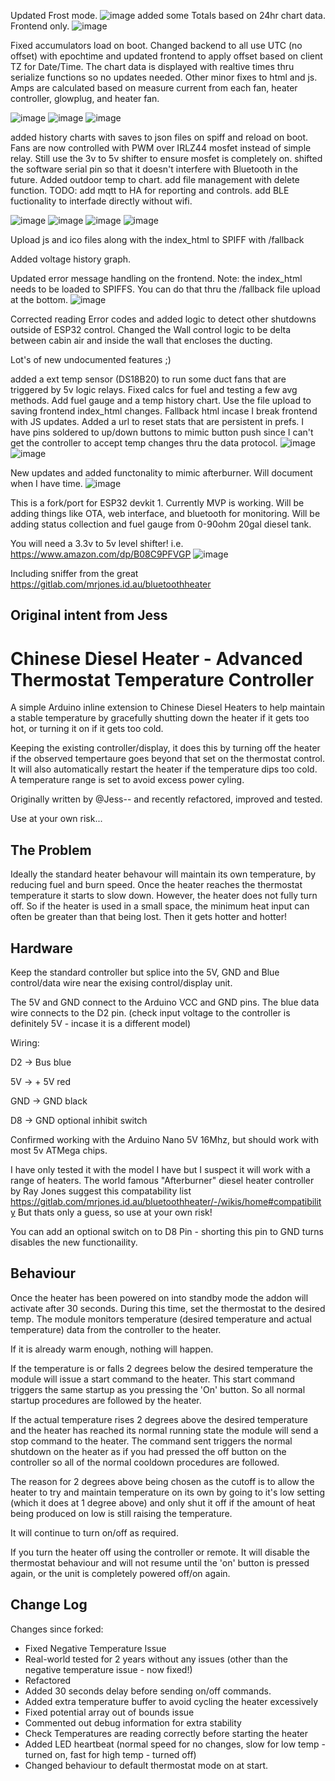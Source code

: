 Updated Frost mode.
![image](https://github.com/user-attachments/assets/19fe8017-6a75-46a7-86a0-744ed1ae7b08)
added some Totals based on 24hr chart data. Frontend only.
![image](https://github.com/user-attachments/assets/8da05b24-8115-452d-8f36-fff700f42d15)


Fixed accumulators load on boot. Changed backend to all use UTC (no offset) with epochtime and updated frontend to apply offset based on client TZ for Date/Time. The chart data is displayed with realtive times thru serialize functions so no updates needed. Other minor fixes to html and js. Amps are calculated based on measure current from each fan, heater controller, glowplug, and heater fan. 

![image](https://github.com/user-attachments/assets/d5e68c90-9f49-4518-9fbf-b4ddad9fa451)
![image](https://github.com/user-attachments/assets/f348b02c-d7fc-4913-bda0-565018380bb6)
![image](https://github.com/user-attachments/assets/4951d689-65f7-4a4a-b5e5-3b1e316f39c8)

added history charts with saves to json files on spiff and reload on boot. Fans are now controlled with PWM over IRLZ44 mosfet instead of simple relay. Still use the 3v to 5v shifter to ensure mosfet is completely on. shifted the software serial pin so that it doesn't interfere with Bluetooth in the future. Added outdoor temp to chart. add file management with delete function. TODO: add mqtt to HA for reporting and controls. add BLE fuctionality to interfade directly without wifi.

![image](https://github.com/user-attachments/assets/70a87fe1-5200-47be-acca-2c5edf089551)
![image](https://github.com/user-attachments/assets/583fb211-5f2f-4d22-98c7-40c3ac62dc2c)
![image](https://github.com/user-attachments/assets/432b674f-6094-4a57-b9da-d1afd8ae339a)
![image](https://github.com/user-attachments/assets/414c9f24-d4ce-4b0e-ae7c-99cb6a9d24e0)

Upload js and ico files along with the index_html to SPIFF with /fallback

Added voltage history graph.

Updated error message handling on the frontend. Note: the index_html needs to be loaded to SPIFFS. You can do that thru the /fallback file upload at the bottom.
![image](https://github.com/user-attachments/assets/0b64eb28-4ce3-459e-9299-7ece548c891a)


Corrected reading Error codes and added logic to detect other shutdowns outside of ESP32 control. Changed the Wall control logic to be delta between cabin air and inside the wall that encloses the ducting.

Lot's of new undocumented features ;)

added a ext temp sensor (DS18B20) to run some duct fans that are triggered by 5v logic relays. Fixed calcs for fuel and testing a few avg methods. Add fuel gauge and a temp history chart. Use the file upload to saving frontend index_html changes. Fallback html incase I break frontend with JS updates. Added a url to reset stats that are persistent in prefs. I have pins soldered to up/down buttons to mimic button push since I can't get the controller to accept temp changes thru the data protocol.
![image](https://github.com/user-attachments/assets/4ebed93b-0f3e-45f1-ab5c-d9bbae2841d9)
![image](https://github.com/user-attachments/assets/4b475c2a-d423-4451-91b8-054ff41593bb)

New updates and added functonality to mimic afterburner. Will document when I have time.
![image](https://github.com/user-attachments/assets/2f727591-7cb6-40a4-b427-13b11fb2900d)


This is a fork/port for ESP32 devkit 1. Currently MVP is working. Will be adding things like OTA, web interface, and bluetooth for monitoring. Will be adding status collection and fuel gauge from 0-90ohm 20gal diesel tank.

You will need a 3.3v to 5v level shifter!
i.e. https://www.amazon.com/dp/B08C9PFVGP
![image](https://github.com/user-attachments/assets/54cb48d1-d689-4f43-a3b4-d8f57d3fb5c1)

Including sniffer from the great https://gitlab.com/mrjones.id.au/bluetoothheater

Original intent from Jess
--------------------------
# Chinese Diesel Heater - Advanced Thermostat Temperature Controller
A simple Arduino inline extension to Chinese Diesel Heaters to help maintain a stable temperature by gracefully shutting down the heater if it gets too hot, or turning it on if it gets too cold.

Keeping the existing controller/display, it does this by turning off the heater if the observed tempertaure goes beyond that set on the thermostat control. It will also automatically restart the heater if the temperature dips too cold. A temperature range is set to avoid excess power cyling.

Originally written by @Jess-- and recently refactored, improved and tested.

Use at your own risk...
## The Problem

Ideally the standard heater behavour will maintain its own temperature, by reducing fuel and burn speed. Once the heater reaches the thermostat temperature it starts to slow down. However, the heater does not fully turn off. So if the heater is used in a small space, the minimum heat input can often be greater than that being lost. Then it gets hotter and hotter!
## Hardware

Keep the standard controller but splice into the 5V, GND and Blue control/data wire near the exising control/display unit.

The 5V and GND connect to the Arduino VCC and GND pins. The blue data wire connects to the D2 pin. (check input voltage to the controller is definitely 5V - incase it is a different model)

Wiring:

D2 -> Bus blue

5V -> + 5V red

GND -> GND black

D8 -> GND optional inhibit switch

Confirmed working with the Arduino Nano 5V 16Mhz, but should work with most 5v ATMega chips.

I have only tested it with the model I have but I suspect it will work with a range of heaters. The world famous "Afterburner" diesel heater controller by Ray Jones suggest this compatability list https://gitlab.com/mrjones.id.au/bluetoothheater/-/wikis/home#compatibility But thats only a guess, so use at your own risk!

You can add an optional switch on to D8 Pin - shorting this pin to GND turns disables the new functionaility.
## Behaviour 

Once the heater has been powered on into standby mode the addon will activate after 30 seconds. During this time, set the thermostat to the desired temp. The module monitors temperature (desired temperature and actual temperature) data from the controller to the heater.

If it is already warm enough, nothing will happen.

If the temperature is or falls 2 degrees below the desired temperature the module will issue a start command to the heater. This start command triggers the same startup as you pressing the 'On' button. So all normal startup procedures are followed by the heater.

If the actual temperature rises 2 degrees above the desired temperature and the heater has reached its normal running state the module will send a stop command to the heater. The command sent triggers the normal shutdown on the heater as if you had pressed the off button on the controller so all of the normal cooldown procedures are followed.

The reason for 2 degrees above being chosen as the cutoff is to allow the heater to try and maintain temperature on its own by going to it's low setting (which it does at 1 degree above) and only shut it off if the amount of heat being produced on low is still raising the temperature.

It will continue to turn on/off as required.

If you turn the heater off using the controller or remote. It will disable the thermostat behaviour and will not resume until the 'on' button is pressed again, or the unit is completely powered off/on again.


## Change Log

Changes since forked:
- Fixed Negative Temperature Issue
- Real-world tested for 2 years without any issues (other than the negative temperature issue - now fixed!)
- Refactored
- Added 30 seconds delay before sending on/off commands.
- Added extra temperature buffer to avoid cycling the heater excessively
- Fixed potential array out of bounds issue
- Commented out debug information for extra stability
- Check Temperatures are reading correctly before starting the heater
- Added LED heartbeat (normal speed for no changes, slow for low temp - turned on, fast for high temp - turned off)
- Changed behaviour to default thermostat mode on at start.

